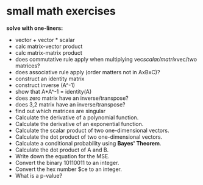 # small math exercises

**solve with one-liners:**

- vector + vector * scalar
- calc matrix-vector product
- calc matrix-matrix product
- does commutative rule apply when multiplying vec*scalar/matrix*vec/two matrices?
- does associative rule apply (order matters not in AxBxC)?
- construct an identity matrix
- construct inverse (A^-1)
- show that A*A^-1 = identity(A)
- does zero matrix have an inverse/transpose?
- does 3,2 matrix have an inverse/transpose?
- find out which matrices are singular
- Calculate the derivative of a polynomial function.
- Calculate the derivative of an exponential function.
- Calculate the scalar product of two one-dimensional vectors.
- Calculate the dot product of two one-dimensional vectors.
- Calculate a conditional probability using **Bayes' Theorem**.
- Calculate the dot product of A and B.
- Write down the equation for the MSE.
- Convert the binary 10110011 to an integer.
- Convert the hex number $ce to an integer.
- What is a p-value?
